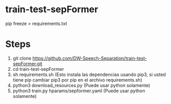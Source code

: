 # train-test-sepFormer
pip freeze > requirements.txt

# Steps

1. git clone https://github.com/DW-Speech-Separation/train-test-sepFormer.git
2. cd train-test-sepFormer
3. sh requirements.sh (Esto instala las dependencias usando pip3, si usted tiene pip cambiar pip3 por pip en el archivo requirements.sh)
4. python3 download_resources.py (Puede usar python solamente)
5. python3 train.py hparams/sepformer.yaml (Puede usar python solamente)


